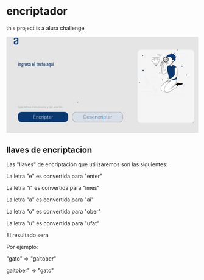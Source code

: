 # encriptador 

this project is a alura challenge
 
![project final](https://github.com/UpperErik/encriptador/blob/main/encriptador.png)

## llaves de encriptacion 

Las "llaves" de encriptación que utilizaremos son las siguientes:

La letra "e" es convertida para "enter"

La letra "i" es convertida para "imes"

La letra "a" es convertida para "ai"

La letra "o" es convertida para "ober"

La letra "u" es convertida para "ufat"

El resultado sera 

Por ejemplo:

"gato" => "gaitober"

gaitober" => "gato"